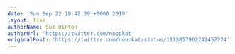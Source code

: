 ```yaml
---
date: 'Sun Sep 22 19:42:39 +0000 2019'
layout: like
authorName: Suz Hinton
authorUrl: 'https://twitter.com/noopkat'
originalPost: 'https://twitter.com/noopkat/status/1175857962742452224'
---
```

